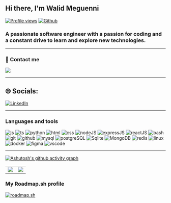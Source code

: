 ## Hi there, I'm Walid Meguenni

[![Profile views](https://img.shields.io/badge/just%20the%20message-8A2BE2)](https://walid-meguenni.onrender.com/)
[![Github](https://img.shields.io/github/followers/walidmeguenni?label=Follow&style=social)](https://github.com/walidmeguenni)

### A passionate software engineer with a passion for coding and a constant drive to learn and explore new technologies.

---

### 📧 Contact me

[![](https://img.shields.io/badge/Gmail-walid.meguenni.careers@gmail.com-red?logo=Gmail&logoColor=Red&labelColor=black)](mailto:merabet.abdelkarim.dev@gmail.com)

---

## 🌐 Socials:

[![LinkedIn](https://img.shields.io/badge/LinkedIn-%230077B5.svg?logo=linkedin&logoColor=white)](https://www.linkedin.com/in/walid-meguenni)

---

### Languages and tools

![js](https://skillicons.dev/icons?i=js)
![ts](https://skillicons.dev/icons?i=ts)
![python](https://skillicons.dev/icons?i=python)
![html](https://skillicons.dev/icons?i=html)
![css](https://skillicons.dev/icons?i=css)
![nodeJS](https://skillicons.dev/icons?i=nodejs)
![expressJS](https://skillicons.dev/icons?i=express)
![reactJS](https://skillicons.dev/icons?i=react)
![bash](https://skillicons.dev/icons?i=bash)
![git](https://skillicons.dev/icons?i=git)
![github](https://skillicons.dev/icons?i=github)
![mysql](https://skillicons.dev/icons?i=mysql)
![postgreSQL](https://skillicons.dev/icons?i=postgresql)
![Sqlite](https://skillicons.dev/icons?i=sqlite)
![MongoDB](https://skillicons.dev/icons?i=mongodb)
![redis](https://skillicons.dev/icons?i=redis)
![linux](https://skillicons.dev/icons?i=linux)
![docker](https://skillicons.dev/icons?i=docker)
![figma](https://skillicons.dev/icons?i=figma)
![vscode](https://skillicons.dev/icons?i=vscode)

---

[![Ashutosh's github activity graph](https://github-readme-activity-graph.vercel.app/graph?username=walidmeguenni&bg_color=d1e5ff&color=4c7b9e&line=4c659e&point=3e4041&area=true&hide_border=true)](https://github.com/ashutosh00710/github-readme-activity-graph)

|                                                                                                                   |                                                                                                                                        |
| ----------------------------------------------------------------------------------------------------------------- | -------------------------------------------------------------------------------------------------------------------------------------- |
| <img src="https://github-readme-stats.vercel.app/api?username=walidmeguenni&title_color=fa595f&bg_color=dcf0f3"/> | <img src="https://github-readme-streak-stats.herokuapp.com/?user=walidmeguenni&background=dcf0f3&ring=fa595f&currStreakLabel=4b1a1c"/> |

### My Roadmap.sh profile

[![roadmap.sh](https://roadmap.sh/card/tall/64cf62b30d755ccbebe1b378?variant=dark)](https://roadmap.sh)
